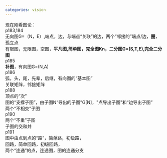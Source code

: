 ```yaml
---
categories: vision
---
```

现在刚看图论：<br>p183,184<br>无向图G=（N，E）,端点，边，与端点&#8220;关联&#8221;的边，两个&#8220;邻接的&#8221;端点/边，<strong>圈</strong>，孤立点<br>有限图，无限图，空图，<strong>平凡图,简单图，完全图Kn，二分图G=(S,T,E),完全二分图<br></strong>p185<br><strong>补图</strong>，有向图G=(N,A)<br>p186<br>弧，头，尾，先辈，后继，有向图的&#8220;基本图&#8221;<br>关联矩阵，邻接矩阵<br>p188<br>顶点的&#8220;次&#8221;<br>图的&#8220;支撑子图&#8221;，由子图N&#8220;导出的子图&#8221;G[N]，"点导出子图"和&#8220;边导出子图&#8221;<br>两个&#8220;不相交&#8221;子图<br>p190<br>两个&#8220;不重&#8221;子图<br>子图的交和并<br>p191<br>图中由点到点的&#8220;路&#8221;，简单路，初级路，<br>回路，简单回路，初级回路，<br>两个&#8220;连通&#8221;的点，连通图，图的连通分支<br>
